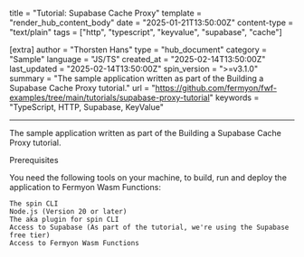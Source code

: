 title = "Tutorial: Supabase Cache Proxy"
template = "render_hub_content_body"
date = "2025-01-21T13:50:00Z"
content-type = "text/plain"
tags = ["http", "typescript", "keyvalue", "supabase", "cache"]

[extra]
author = "Thorsten Hans"
type = "hub_document"
category = "Sample"
language = "JS/TS"
created_at = "2025-02-14T13:50:00Z"
last_updated = "2025-02-14T13:50:00Z"
spin_version = ">=v3.1.0"
summary = "The sample application written as part of the Building a Supabase Cache Proxy tutorial."
url = "https://github.com/fermyon/fwf-examples/tree/main/tutorials/supabase-proxy-tutorial"
keywords = "TypeScript, HTTP, Supabase, KeyValue"

---

The sample application written as part of the Building a Supabase Cache Proxy tutorial.

Prerequisites

You need the following tools on your machine, to build, run and deploy the application to Fermyon Wasm Functions:

    The spin CLI
    Node.js (Version 20 or later)
    The aka plugin for spin CLI
    Access to Supabase (As part of the tutorial, we're using the Supabase free tier)
    Access to Fermyon Wasm Functions
